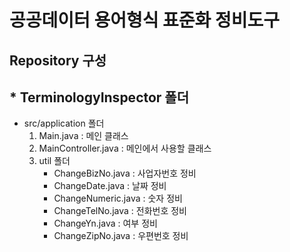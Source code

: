 # **공공데이터 용어형식 표준화 정비도구**

## Repository 구성

## * TerminologyInspector 폴더
   * src/application 폴더
       1. Main.java            : 메인 클래스
       2. MainController.java  : 메인에서 사용할 클래스
       3. util 폴더
          - ChangeBizNo.java   : 사업자번호 정비
          - ChangeDate.java    : 날짜 정비
          - ChangeNumeric.java : 숫자 정비
          - ChangeTelNo.java   : 전화번호 정비
          - ChangeYn.java      : 여부 정비
          - ChangeZipNo.java   : 우편번호 정비

